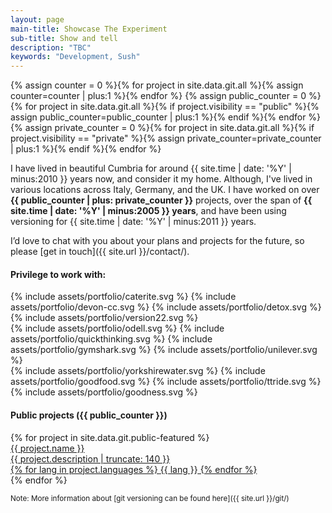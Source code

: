 ```yaml
---
layout: page
main-title: Showcase The Experiment
sub-title: Show and tell
description: "TBC"
keywords: "Development, Sush"
---
```


{% assign counter = 0 %}{% for project in site.data.git.all %}{% assign counter=counter | plus:1 %}{% endfor %}
{% assign public_counter = 0 %}{% for project in site.data.git.all %}{% if project.visibility == "public" %}{% assign public_counter=public_counter | plus:1 %}{% endif %}{% endfor %}
{% assign private_counter = 0 %}{% for project in site.data.git.all %}{% if project.visibility == "private" %}{% assign private_counter=private_counter | plus:1 %}{% endif %}{% endfor %}

I have lived in beautiful Cumbria for around {{ site.time | date: '%Y' | minus:2010 }} years now, and consider it my home. Although, I've lived in various locations across Italy, Germany, and the UK. I have worked on over **{{ public_counter | plus: private_counter }}** projects, over the span of **{{ site.time | date: '%Y' | minus:2005 }} years**, and have been using versioning for {{ site.time | date: '%Y' | minus:2011 }} years.

I’d love to chat with you about your plans and projects for the future, so please [get in touch]({{ site.url }}/contact/).

#### Privilege to work with:

<div class="flex margin-bottom portfolio-clients">
{% include assets/portfolio/caterite.svg %} {% include assets/portfolio/devon-cc.svg %} {% include assets/portfolio/detox.svg %} {% include assets/portfolio/version22.svg %}
</div>
<div class="flex margin-bottom portfolio-clients">
{% include assets/portfolio/odell.svg %} {% include assets/portfolio/quickthinking.svg %} {% include assets/portfolio/gymshark.svg %} {% include assets/portfolio/unilever.svg %}
</div>
<div class="flex margin-bottom portfolio-clients">
{% include assets/portfolio/yorkshirewater.svg %} {% include assets/portfolio/goodfood.svg %} {% include assets/portfolio/ttride.svg %} {% include assets/portfolio/goodness.svg %}
</div>

#### Public projects ({{ public_counter }})

<div class="boxes flex">
	{% for project in site.data.git.public-featured %}
	<a href="{{ project.web_url }}" class="box" target="_blank">
		<div class="flex">
			<div class="p-main">
				<div class="p-box">{{ project.name }}</div>
				<div class="p-desc">{{ project.description | truncate: 140 }}</div>
				{% for lang in project.languages %}
					<span class="{{ lang | downcase }} portfolio-language">{{ lang }}</span>
				{% endfor %}
			</div>
		</div>
	</a>
	{% endfor %}
</div>

<small>Note: More information about [git versioning can be found here]({{ site.url }}/git/) </small>
